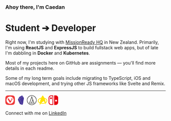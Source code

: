 ### Ahoy there, I'm Caedan

# Student ➔ Developer
Right now, I'm studying with [MissionReady HQ](https://www.missionreadyhq.com) in New Zealand.
Primarily, I'm using **ReactJS** and **ExpressJS** to build fullstack web apps, but of late I'm dabbling in **Docker** and **Kubernetes**.

Most of my projects here on GitHub are assignments — you'll find more details in each readme.

Some of my long term goals include migrating to TypeScript, iOS and macOS development, and trying other JS frameworks like Svelte and Remix.



***

[<img height="30px" src='./assets/vivaldi.svg' />](#)
[<img height="30px" src='./assets/obsidian.svg' />](#)
[<img height="30px" src='./assets/audiotechnica.svg' />](#)
[<img height="30px" src='./assets/startrek.svg' />](#)
[<img height="30px" src='./assets/nintendoswitch.svg' />](#)

Connect with me on [LinkedIn](https://www.linkedin.com/in/caedan/)

[GitHub]: https://www.github.com/CaedanLavender
[LinkedIn]: https://www.linkedin.com/in/caedan/
[Dev.to]: https://www.dev.to/caedan
[#]: #